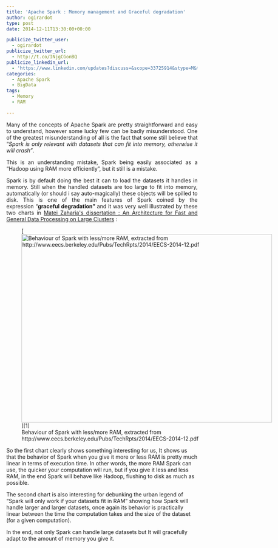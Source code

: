 ```yaml
---
title: 'Apache Spark : Memory management and Graceful degradation'
author: ogirardot
type: post
date: 2014-12-11T13:30:00+00:00

publicize_twitter_user:
  - ogirardot
publicize_twitter_url:
  - http://t.co/INjgCGonBQ
publicize_linkedin_url:
  - 'https://www.linkedin.com/updates?discuss=&scope=33725914&stype=M&topic=5948800852889210880&type=U&a=IMbg'
categories:
  - Apache Spark
  - BigData
tags:
  - Memory
  - RAM

---
```

<p style="text-align:justify;">
  Many of the concepts of Apache Spark are pretty straightforward and easy to understand, however some lucky few can be badly misunderstood. One of the greatest misunderstanding of all is the fact that some still believe that &#8220;<em>Spark is only relevant with datasets that can fit into memory, otherwise it will crash&#8221;</em>.
</p>

<p style="text-align:justify;">
  This is an understanding mistake, Spark being easily associated as a &#8220;Hadoop using RAM more efficiently&#8221;, but it still is a mistake.
</p>

<p style="text-align:justify;">
  Spark is by default doing the best it can to load the datasets it handles in memory. Still when the handled datasets are too large to fit into memory, automatically (or should i say auto-magically) these objects will be spilled to disk. This is one of the main features of Spark coined by the expression &#8220;<strong>graceful </strong><b>degradation&#8221;</b> and it was very well illustrated by these two charts in <a title="An Architecture for Fast and General Data Processing on Large Clusters" href="http://www.eecs.berkeley.edu/Pubs/TechRpts/2014/EECS-2014-12.pdf" target="_blank">Matei Zaharia's dissertation : An Architecture for Fast and General Data Processing on Large Clusters</a> :
</p>

<figure id="attachment_1211" aria-describedby="caption-attachment-1211" style="width: 660px" class="wp-caption aligncenter">[<img loading="lazy" decoding="async" class="wp-image-1211 size-large" src="https://ogirardot.wordpress.com/wp-content/uploads/2014/11/graceful-degradation-spark.png?w=660" alt="Behaviour of Spark with less/more RAM, extracted from http://www.eecs.berkeley.edu/Pubs/TechRpts/2014/EECS-2014-12.pdf" width="660" height="496" />][1]<figcaption id="caption-attachment-1211" class="wp-caption-text">Behaviour of Spark with less/more RAM, extracted from http://www.eecs.berkeley.edu/Pubs/TechRpts/2014/EECS-2014-12.pdf</figcaption></figure>

So the first chart clearly shows something interesting for us, It shows us that the behavior of Spark when you give it more or less RAM is pretty much linear in terms of execution time. In other words, the more RAM Spark can use, the quicker your computation will run, but if you give it less and less RAM, in the end Spark will behave like Hadoop, flushing to disk as much as possible.

The second chart is also interesting for debunking the urban legend of &#8220;Spark will only work if your datasets fit in RAM&#8221; showing how Spark will handle larger and larger datasets, once again its behavior is practically linear between the time the computation takes and the size of the dataset (for a given computation).

In the end, not only Spark can handle large datasets but It will gracefully adapt to the amount of memory you give it.

 [1]: https://ogirardot.wordpress.com/wp-content/uploads/2014/11/graceful-degradation-spark.png